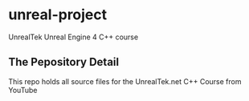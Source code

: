 # unreal-project
UnrealTek Unreal Engine 4 C++ course

## The Pepository Detail
This repo holds all source files for the UnrealTek.net C++ Course from YouTube
